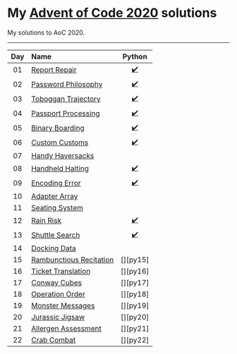 # My [Advent of Code 2020](http://adventofcode.com/2020) solutions
My solutions to AoC 2020.

---

| Day     | Name                                                    | Python                         | 
|:-------:|:--------------------------------------------------------|:------------------------------:|
| 01      | [Report Repair][day01]                                  | [:heavy_check_mark:][py01]     |                               
| 02      | [Password Philosophy][day02]                            | [:heavy_check_mark:][py02]     |                              
| 03      | [Toboggan Trajectory][day03]                            | [:heavy_check_mark:][py03]     |                              
| 04      | [Passport Processing][day04]                            | [:heavy_check_mark:][py04]     |                              
| 05      | [Binary Boarding][day05]                                | [:heavy_check_mark:][py05]     |                              
| 06      | [Custom Customs][day06]                                 | [:heavy_check_mark:][py06]     |                              
| 07      | [Handy Haversacks][day07]                            | [][py07]     |                              
| 08      | [Handheld Halting][day08]                            | [:heavy_check_mark:][py08]     |                              
| 09      | [Encoding Error][day09]                            | [:heavy_check_mark:][py09]     |                              
| 10      | [Adapter Array][day10]                            | [][py10]     |                              
| 11      | [Seating System][day11]                            | [][py11]     |                              
| 12      | [Rain Risk][day12]                            | [:heavy_check_mark:][py12]     |                              
| 13      | [Shuttle Search][day13]                            | [:heavy_check_mark:][py13]     |                              
| 14      | [Docking Data][day14]                            | [][py14]     |                              
| 15      | [Rambunctious Recitation][day15]                            | [][py15]     |                              
| 16      | [Ticket Translation][day16]                            | [][py16]     |                              
| 17      | [Conway Cubes][day17]                            | [][py17]     |                              
| 18      | [Operation Order][day18]                            | [][py18]     |                              
| 19      | [Monster Messages][day19]                            | [][py19]     |                              
| 20      | [Jurassic Jigsaw][day20]                            | [][py20]     |                              
| 21      | [Allergen Assessment][day21]                            | [][py21]     |                              
| 22      | [Crab Combat][day22]                            | [][py22]     |                              


[day01]: https://adventofcode.com/2020/day/1
[day02]: https://adventofcode.com/2020/day/2
[day03]: https://adventofcode.com/2020/day/3
[day04]: https://adventofcode.com/2020/day/4
[day05]: https://adventofcode.com/2020/day/5
[day06]: https://adventofcode.com/2020/day/6
[day07]: https://adventofcode.com/2020/day/7
[day08]: https://adventofcode.com/2020/day/8
[day09]: https://adventofcode.com/2020/day/9
[day10]: https://adventofcode.com/2020/day/10
[day11]: https://adventofcode.com/2020/day/11
[day12]: https://adventofcode.com/2020/day/12
[day13]: https://adventofcode.com/2020/day/13
[day14]: https://adventofcode.com/2020/day/14
[day15]: https://adventofcode.com/2020/day/15
[day16]: https://adventofcode.com/2020/day/16
[day17]: https://adventofcode.com/2020/day/17
[day18]: https://adventofcode.com/2020/day/18
[day19]: https://adventofcode.com/2020/day/19
[day20]: https://adventofcode.com/2020/day/20
[day21]: https://adventofcode.com/2020/day/21
[day22]: https://adventofcode.com/2020/day/22
[day23]: https://adventofcode.com/2020/day/23
[day24]: https://adventofcode.com/2020/day/24
[day25]: https://adventofcode.com/2020/day/25


[py01]: ./Day_1/day_1.py
[py02]: ./Day_2/day_2.py
[py03]: ./Day_3/day_3.py
[py04]: ./Day_4/day_4.py
[py05]: ./Day_5/day_5.py
[py06]: ./Day_6/day_6.py
[py07]: ./Day_7/day_7.py
[py08]: ./Day_8/day_8.py
[py09]: ./Day_9/day_9.py
[py10]: ./Day_10/day_10.py
[py11]: ./Day_10/day_11.py
[py12]: ./Day_10/day_12.py
[py13]: ./Day_10/day_13.py
[py14]: ./Day_10/day_14.py